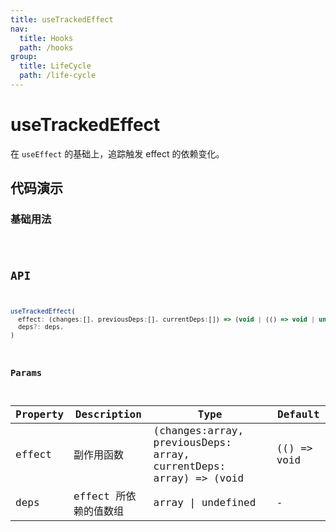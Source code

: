 ```yaml
---
title: useTrackedEffect
nav:
  title: Hooks
  path: /hooks
group:
  title: LifeCycle
  path: /life-cycle
---
```


# useTrackedEffect

在 `useEffect` 的基础上，追踪触发 effect 的依赖变化。

## 代码演示

### 基础用法

<code src="./demo/demo1.tsx" />

## API

```javascript
useTrackedEffect(
  effect: (changes:[], previousDeps:[], currentDeps:[]) => (void | (() => void | undefined)),
  deps?: deps,
)
```

### Params

| Property | Description                                                        | Type                   | Default |
|---------|----------------------------------------------|------------------------|--------|
| effect | 副作用函数  | (changes:array, previousDeps: array, currentDeps: array) => (void | (() => void | undefined)) | -      |
| deps | effect 所依赖的值数组 | array \| undefined | -      |
